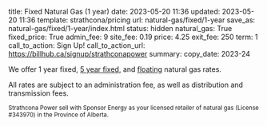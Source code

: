 title: Fixed Natural Gas (1 year)
date: 2023-05-20 11:36
updated: 2023-05-20 11:36
template: strathcona/pricing
url: natural-gas/fixed/1-year
save_as: natural-gas/fixed/1-year/index.html
status: hidden
natural_gas: True
fixed_price: True
admin_fee: 9
site_fee: 0.19
price: 4.25
exit_fee: 250
term: 1
call_to_action: Sign Up!
call_to_action_url: https://billhub.ca/signup/strathconapower
summary:
copy_date: 2023-24

We offer 1 year fixed, [5 year fixed]({filename}fixed-natural-gas.md), and [floating]({filename}floating-natural-gas.md) natural gas rates.

All rates are subject to an administration fee, as well as distribution and
transmission fees.

<small markdown=1>
  Strathcona Power sell with Sponsor Energy as your licensed
  retailer of natural gas (License #343970)
  in the Province of Alberta.
</small>
